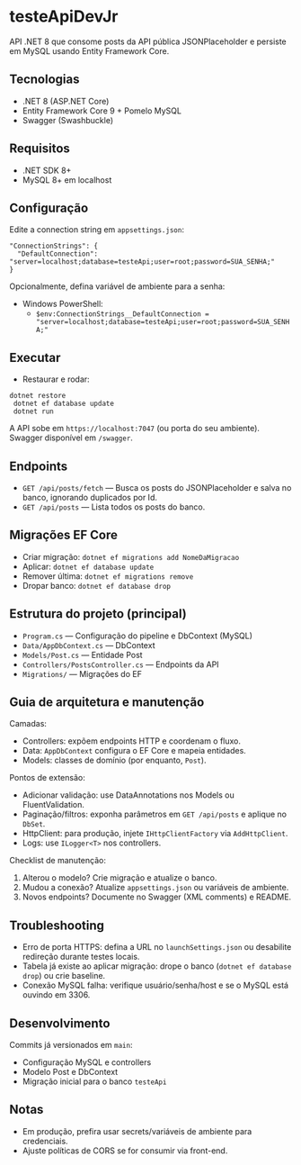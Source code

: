 # testeApiDevJr

API .NET 8 que consome posts da API pública JSONPlaceholder e persiste em MySQL usando Entity Framework Core.

## Tecnologias

- .NET 8 (ASP.NET Core)
- Entity Framework Core 9 + Pomelo MySQL
- Swagger (Swashbuckle)

## Requisitos

- .NET SDK 8+
- MySQL 8+ em localhost

## Configuração

Edite a connection string em `appsettings.json`:

```
"ConnectionStrings": {
  "DefaultConnection": "server=localhost;database=testeApi;user=root;password=SUA_SENHA;"
}
```

Opcionalmente, defina variável de ambiente para a senha:

- Windows PowerShell:
  - `$env:ConnectionStrings__DefaultConnection = "server=localhost;database=testeApi;user=root;password=SUA_SENHA;"`

## Executar

- Restaurar e rodar:

```
dotnet restore
 dotnet ef database update
 dotnet run
```

A API sobe em `https://localhost:7047` (ou porta do seu ambiente). Swagger disponível em `/swagger`.

## Endpoints

- `GET /api/posts/fetch` — Busca os posts do JSONPlaceholder e salva no banco, ignorando duplicados por Id.
- `GET /api/posts` — Lista todos os posts do banco.

## Migrações EF Core

- Criar migração: `dotnet ef migrations add NomeDaMigracao`
- Aplicar: `dotnet ef database update`
- Remover última: `dotnet ef migrations remove`
- Dropar banco: `dotnet ef database drop`

## Estrutura do projeto (principal)

- `Program.cs` — Configuração do pipeline e DbContext (MySQL)
- `Data/AppDbContext.cs` — DbContext
- `Models/Post.cs` — Entidade Post
- `Controllers/PostsController.cs` — Endpoints da API
- `Migrations/` — Migrações do EF

## Guia de arquitetura e manutenção

Camadas:
- Controllers: expõem endpoints HTTP e coordenam o fluxo.
- Data: `AppDbContext` configura o EF Core e mapeia entidades.
- Models: classes de domínio (por enquanto, `Post`).

Pontos de extensão:
- Adicionar validação: use DataAnnotations nos Models ou FluentValidation.
- Paginação/filtros: exponha parâmetros em `GET /api/posts` e aplique no `DbSet`.
- HttpClient: para produção, injete `IHttpClientFactory` via `AddHttpClient`.
- Logs: use `ILogger<T>` nos controllers.

Checklist de manutenção:
1) Alterou o modelo? Crie migração e atualize o banco.
2) Mudou a conexão? Atualize `appsettings.json` ou variáveis de ambiente.
3) Novos endpoints? Documente no Swagger (XML comments) e README.

## Troubleshooting
- Erro de porta HTTPS: defina a URL no `launchSettings.json` ou desabilite redireção durante testes locais.
- Tabela já existe ao aplicar migração: drope o banco (`dotnet ef database drop`) ou crie baseline.
- Conexão MySQL falha: verifique usuário/senha/host e se o MySQL está ouvindo em 3306.

## Desenvolvimento

Commits já versionados em `main`:

- Configuração MySQL e controllers
- Modelo Post e DbContext
- Migração inicial para o banco `testeApi`

## Notas

- Em produção, prefira usar secrets/variáveis de ambiente para credenciais.
- Ajuste políticas de CORS se for consumir via front-end.
